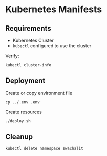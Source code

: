 # Kubernetes Manifests

## Requirements

* Kubernetes Cluster
* `kubectl` configured to use the cluster

Verify:

```
kubectl cluster-info
```

## Deployment

Create or copy environment file

```
cp ../.env .env
```

Create resources

```
./deploy.sh
```

## Cleanup

```
kubectl delete namespace swachalit
```

